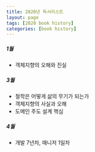 ```yaml
---
title: 2020년 독서리스트
layout: page
tags: [2020 book history]
categories: [book history]
---
```



##### 1월 
* 객체지향의 오해와 진실

##### 3월
* 철학은 어떻게 삶의 무기가 되는가
* 객체지향의 사실과 오해
* 도메인 주도 설계 핵심

##### 4월
* 개발 7년차, 매니저 1일차
